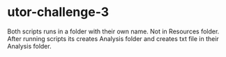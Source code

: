 # utor-challenge-3
Both scripts runs in a folder with their own name. Not in Resources folder. After running scripts its creates Analysis folder and creates txt file in their Analysis folder.
